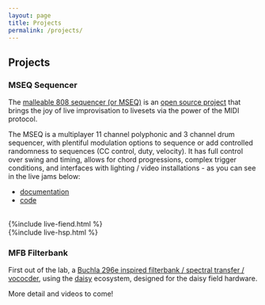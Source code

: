 ```yaml
---
layout: page
title: Projects
permalink: /projects/
---
```

## Projects

### MSEQ Sequencer

The [malleable 808 sequencer (or MSEQ)][malleable-808-sequencer] is an [open source project][mseq-gitlab] that brings the joy of live improvisation to livesets via the power of the MIDI protocol. 

The MSEQ is a multiplayer 11 channel polyphonic and 3 channel drum sequencer, with plentiful modulation options to sequence or add controlled randomness to sequences (CC control, duty, velocity). It has full control over swing and timing, allows for chord progressions, complex trigger conditions, and interfaces with lighting / video installations - as you can see in the live jams below:

- [documentation][malleable-808-sequencer]
- [code][mseq-gitlab]

<br>
{%include live-fiend.html %}
<br>
{%include live-hsp.html %}


### MFB Filterbank

First out of the lab, a [Buchla 296e inspired filterbank / spectral transfer / vococder][mfb-github], using the [daisy][daisy-url] ecosystem, designed for the daisy field hardware. 

More detail and videos to come!

[malleable-808-sequencer]: https://malleable-808-sequencer.readthedocs.io
[mseq-gitlab]: https://gitlab.com/malleable808/sequencer
[mfb-github]: https://github.com/ModularDevicesMalleableAudio/MFB
[daisy-url]: https://www.electro-smith.com/daisy
